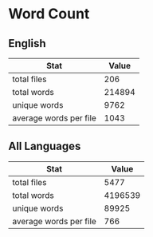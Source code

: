 # Word Count

## English

Stat | Value
---- | -----
total files | 206
total words | 214894
unique words | 9762
average words per file | 1043

## All Languages

Stat | Value
---- | -----
total files | 5477
total words | 4196539
unique words | 89925
average words per file | 766
